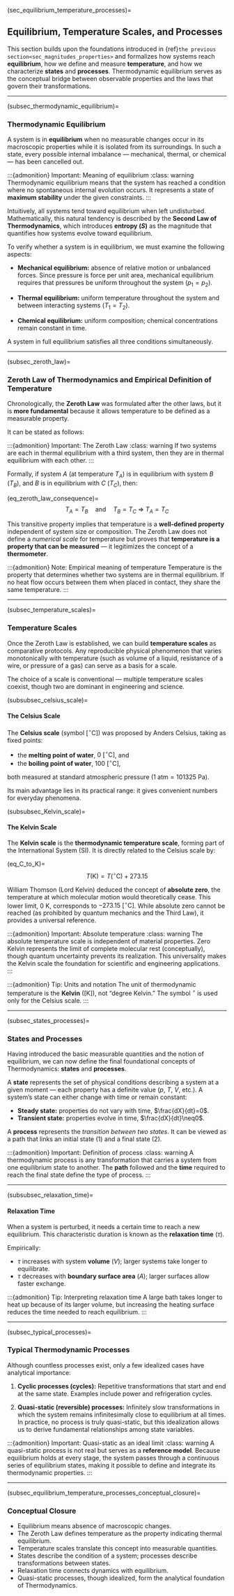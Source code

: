 (sec_equilibrium_temperature_processes)=
## Equilibrium, Temperature Scales, and Processes

This section builds upon the foundations introduced in {ref}`the previous section<sec_magnitudes_properties>` and formalizes how systems reach **equilibrium**, how we define and measure **temperature**, and how we characterize **states** and **processes**.
Thermodynamic equilibrium serves as the conceptual bridge between observable properties and the laws that govern their transformations.

---

(subsec_thermodynamic_equilibrium)=
### Thermodynamic Equilibrium

A system is in **equilibrium** when no measurable changes occur in its macroscopic properties while it is isolated from its surroundings.
In such a state, every possible internal imbalance — mechanical, thermal, or chemical — has been cancelled out.

:::{admonition} Important: Meaning of equilibrium
:class: warning
Thermodynamic equilibrium means that the system has reached a condition where no spontaneous internal evolution occurs.
It represents a state of **maximum stability** under the given constraints.
:::

Intuitively, all systems tend toward equilibrium when left undisturbed.
Mathematically, this natural tendency is described by the **Second Law of Thermodynamics**, which introduces **entropy ($S$)** as the magnitude that quantifies how systems evolve toward equilibrium.

To verify whether a system is in equilibrium, we must examine the following aspects:

* **Mechanical equilibrium:** absence of relative motion or unbalanced forces.
  Since pressure is force per unit area, mechanical equilibrium requires that pressures be uniform throughout the system ($p_1 = p_2$).

* **Thermal equilibrium:** uniform temperature throughout the system and between interacting systems ($T_1 = T_2$).

* **Chemical equilibrium:** uniform composition; chemical concentrations remain constant in time.

A system in full equilibrium satisfies all three conditions simultaneously.

---

(subsec_zeroth_law)=
### Zeroth Law of Thermodynamics and Empirical Definition of Temperature

Chronologically, the **Zeroth Law** was formulated after the other laws, but it is **more fundamental** because it allows temperature to be defined as a measurable property.

It can be stated as follows:

:::{admonition} Important: The Zeroth Law
:class: warning
If two systems are each in thermal equilibrium with a third system, then they are in thermal equilibrium with each other.
:::

Formally, if system $A$ (at temperature $T_A$) is in equilibrium with system $B$ ($T_B$), and $B$ is in equilibrium with $C$ ($T_C$), then:

(eq_zeroth_law_consequence)=
$$
T_A = T_B \quad \text{and} \quad T_B = T_C \ \Longrightarrow \ T_A = T_C
$$

This transitive property implies that temperature is a **well-defined property** independent of system size or composition.
The Zeroth Law does not define a *numerical scale* for temperature but proves that **temperature is a property that can be measured** — it legitimizes the concept of a **thermometer**.

:::{admonition} Note: Empirical meaning of temperature
Temperature is the property that determines whether two systems are in thermal equilibrium.
If no heat flow occurs between them when placed in contact, they share the same temperature.
:::

---

(subsec_temperature_scales)=
### Temperature Scales

Once the Zeroth Law is established, we can build **temperature scales** as comparative protocols.
Any reproducible physical phenomenon that varies monotonically with temperature (such as volume of a liquid, resistance of a wire, or pressure of a gas) can serve as a basis for a scale.

The choice of a scale is conventional — multiple temperature scales coexist, though two are dominant in engineering and science.

(subsubsec_celsius_scale)=
#### The Celsius Scale

The **Celsius scale** (symbol $[^\circ\text{C}]$) was proposed by Anders Celsius, taking as fixed points:

* the **melting point of water**, $0\ [^\circ\text{C}]$, and
* the **boiling point of water**, $100\ [^\circ\text{C}]$,

both measured at standard atmospheric pressure ($1\ \text{atm} = 101325\ \text{Pa}$).

Its main advantage lies in its practical range: it gives convenient numbers for everyday phenomena.

(subsubsec_Kelvin_scale)=
#### The Kelvin Scale

The **Kelvin scale** is the **thermodynamic temperature scale**, forming part of the International System (SI).
It is directly related to the Celsius scale by:

(eq_C_to_K)=
$$
T\left(\text{K}\right) = T\left(^\circ\text{C}\right) + 273.15
$$

William Thomson (Lord Kelvin) deduced the concept of **absolute zero**, the temperature at which molecular motion would theoretically cease.
This lower limit, $0\ \text{K}$, corresponds to $-273.15\ [^\circ\text{C}]$.
While absolute zero cannot be reached (as prohibited by quantum mechanics and the Third Law), it provides a universal reference.

:::{admonition} Important: Absolute temperature
:class: warning
The absolute temperature scale is independent of material properties.
Zero Kelvin represents the limit of complete molecular rest (conceptually), though quantum uncertainty prevents its realization.
This universality makes the Kelvin scale the foundation for scientific and engineering applications.
:::

:::{admonition} Tip: Units and notation
The unit of thermodynamic temperature is the **Kelvin** ($[\text{K}]$), not “degree Kelvin.”
The symbol $^\circ$ is used only for the Celsius scale.
:::

---

(subsec_states_processes)=
### States and Processes

Having introduced the basic measurable quantities and the notion of equilibrium, we can now define the final foundational concepts of Thermodynamics: **states** and **processes**.

A **state** represents the set of physical conditions describing a system at a given moment — each property has a definite value ($p$, $T$, $V$, etc.).
A system’s state can either change with time or remain constant:

* **Steady state:** properties do not vary with time, $\frac{dX}{dt}=0$.
* **Transient state:** properties evolve in time, $\frac{dX}{dt}\neq0$.

A **process** represents the *transition between two states*.
It can be viewed as a path that links an initial state $(1)$ and a final state $(2)$.

:::{admonition} Important: Definition of process
:class: warning
A thermodynamic process is any transformation that carries a system from one equilibrium state to another.
The **path** followed and the **time** required to reach the final state define the type of process.
:::

---

(subsubsec_relaxation_time)=
#### Relaxation Time

When a system is perturbed, it needs a certain time to reach a new equilibrium.
This characteristic duration is known as the **relaxation time** ($\tau$).

Empirically:

* $\tau$ increases with system **volume** ($V$); larger systems take longer to equilibrate.
* $\tau$ decreases with **boundary surface area** ($A$); larger surfaces allow faster exchange.

:::{admonition} Tip: Interpreting relaxation time
A large bath takes longer to heat up because of its larger volume,
but increasing the heating surface reduces the time needed to reach equilibrium.
:::

---

(subsec_typical_processes)=
### Typical Thermodynamic Processes

Although countless processes exist, only a few idealized cases have analytical importance:

1. **Cyclic processes (cycles):**
   Repetitive transformations that start and end at the same state.
   Examples include power and refrigeration cycles.

2. **Quasi-static (reversible) processes:**
   Infinitely slow transformations in which the system remains infinitesimally close to equilibrium at all times.
   In practice, no process is truly quasi-static, but this idealization allows us to derive fundamental relationships among state variables.

:::{admonition} Important: Quasi-static as an ideal limit
:class: warning
A quasi-static process is not real but serves as a **reference model**.
Because equilibrium holds at every stage, the system passes through a continuous series of equilibrium states,
making it possible to define and integrate its thermodynamic properties.
:::

---

(subsec_equilibrium_temperature_processes_conceptual_closure)=
### Conceptual Closure

* Equilibrium means absence of macroscopic changes.
* The Zeroth Law defines temperature as the property indicating thermal equilibrium.
* Temperature scales translate this concept into measurable quantities.
* States describe the condition of a system; processes describe transformations between states.
* Relaxation time connects dynamics with equilibrium.
* Quasi-static processes, though idealized, form the analytical foundation of Thermodynamics.
